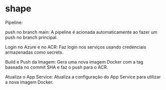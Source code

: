 # shape

Pipeline:

push no branch main: A pipeline é acionada automaticamente ao fazer um push no branch principal.

Login no Azure e no ACR: Faz login nos serviços usando credenciais armazenadas como secrets.

Build e Push da Imagem: Gera uma nova imagem Docker com a tag baseada no commit SHA e faz o push para o ACR.

Atualiza o App Service: Atualiza a configuração do App Service para utilizar a nova imagem Docker.
